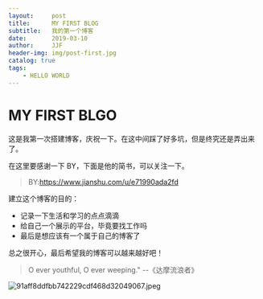 ```yaml
---
layout:     post
title:      MY FIRST BLOG
subtitle:   我的第一个博客
date:       2019-03-10
author:     JJF
header-img: img/post-first.jpg
catalog: true
tags:
    - HELLO WORLD
---
```


# MY FIRST BLGO

这是我第一次搭建博客，庆祝一下。在这中间踩了好多坑，但是终究还是弄出来了。

在这里要感谢一下 BY，下面是他的简书，可以关注一下。

> BY:https://www.jianshu.com/u/e71990ada2fd

建立这个博客的目的：

* 记录一下生活和学习的点点滴滴
* 给自己一个展示的平台，毕竟要找工作吗
* 最后是想应该有一个属于自己的博客了

总之很开心，最后希望我的博客可以越来越好吧！

> O ever youthful, O ever weeping."
 						--《达摩流浪者》

![91aff8ddfbb742229cdf468d32049067.jpeg](https://i.loli.net/2019/03/10/5c84ca51df44a.jpeg)
